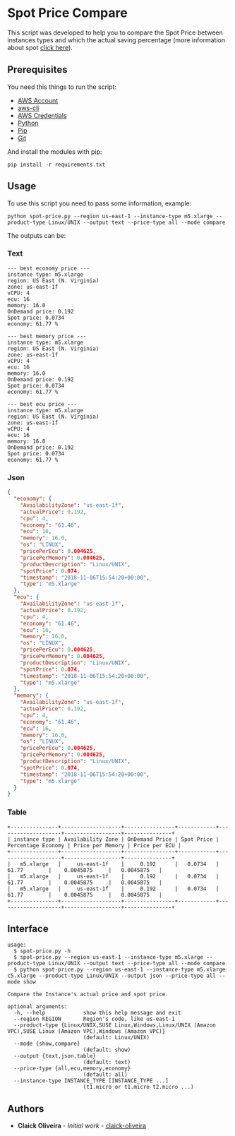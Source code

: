 # Spot Price Compare

This script was developed to help you to compare the Spot Price between instances types and which the actual saving percentage (more information about spot [click here](https://aws.amazon.com/ec2/spot/)).

## Prerequisites

You need this things to run the script:

* [AWS Account](https://aws.amazon.com/)
* [aws-cli](https://aws.amazon.com/cli/)
* [AWS Credentials](https://docs.aws.amazon.com/general/latest/gr/aws-sec-cred-types.html#access-keys-and-secret-access-keys)
* [Python](https://www.python.org/)
* [Pip](https://pypi.org/project/pip/)
* [Git](https://git-scm.com/)

And install the modules with pip:

```
pip install -r requirements.txt
```

## Usage

To use this script you need to pass some information, example:

```
python spot-price.py --region us-east-1 --instance-type m5.xlarge --product-type Linux/UNIX --output text --price-type all --mode compare
```

The outputs can be:

### Text

```
--- best economy price ---
instance type: m5.xlarge
region: US East (N. Virginia)
zone: us-east-1f
vCPU: 4
ecu: 16
memory: 16.0
OnDemand price: 0.192
Spot price: 0.0734
economy: 61.77 %

--- best memory price ---
instance type: m5.xlarge
region: US East (N. Virginia)
zone: us-east-1f
vCPU: 4
ecu: 16
memory: 16.0
OnDemand price: 0.192
Spot price: 0.0734
economy: 61.77 %

--- best ecu price ---
instance type: m5.xlarge
region: US East (N. Virginia)
zone: us-east-1f
vCPU: 4
ecu: 16
memory: 16.0
OnDemand price: 0.192
Spot price: 0.0734
economy: 61.77 %
```

### Json

```json
{
  "economy": {
    "AvailabilityZone": "us-east-1f",
    "actualPrice": 0.192,
    "cpu": 4,
    "economy": "61.46",
    "ecu": 16,
    "memory": 16.0,
    "os": "LINUX",
    "pricePerEcu": 0.004625,
    "pricePerMemory": 0.004625,
    "productDescription": "Linux/UNIX",
    "spotPrice": 0.074,
    "timestamp": "2018-11-06T15:54:20+00:00",
    "type": "m5.xlarge"
  },
  "ecu": {
    "AvailabilityZone": "us-east-1f",
    "actualPrice": 0.192,
    "cpu": 4,
    "economy": "61.46",
    "ecu": 16,
    "memory": 16.0,
    "os": "LINUX",
    "pricePerEcu": 0.004625,
    "pricePerMemory": 0.004625,
    "productDescription": "Linux/UNIX",
    "spotPrice": 0.074,
    "timestamp": "2018-11-06T15:54:20+00:00",
    "type": "m5.xlarge"
  },
  "memory": {
    "AvailabilityZone": "us-east-1f",
    "actualPrice": 0.192,
    "cpu": 4,
    "economy": "61.46",
    "ecu": 16,
    "memory": 16.0,
    "os": "LINUX",
    "pricePerEcu": 0.004625,
    "pricePerMemory": 0.004625,
    "productDescription": "Linux/UNIX",
    "spotPrice": 0.074,
    "timestamp": "2018-11-06T15:54:20+00:00",
    "type": "m5.xlarge"
  }
}
```

### Table

```
+---------------+-------------------+----------------+------------+--------------------+------------------+---------------+
| instance type | Availability Zone | OnDemand Price | Spot Price | Percentage Economy | Price per Memory | Price per ECU |
+---------------+-------------------+----------------+------------+--------------------+------------------+---------------+
|   m5.xlarge   |     us-east-1f    |     0.192      |   0.0734   |       61.77        |    0.0045875     |   0.0045875   |
|   m5.xlarge   |     us-east-1f    |     0.192      |   0.0734   |       61.77        |    0.0045875     |   0.0045875   |
|   m5.xlarge   |     us-east-1f    |     0.192      |   0.0734   |       61.77        |    0.0045875     |   0.0045875   |
+---------------+-------------------+----------------+------------+--------------------+------------------+---------------+
```

## Interface

```
usage:
  $ spot-price.py -h
  $ spot-price.py --region us-east-1 --instance-type m5.xlarge --product-type Linux/UNIX --output text --price-type all --mode compare
  $ python spot-price.py --region us-east-1 --instance-type m5.xlarge c5.xlarge --product-type Linux/UNIX --output json --price-type all --mode show

Compare the Instance's actual price and spot price.

optional arguments:
  -h, --help            show this help message and exit
  --region REGION       Region's code, like us-east-1
  --product-type {Linux/UNIX,SUSE Linux,Windows,Linux/UNIX (Amazon VPC),SUSE Linux (Amazon VPC),Windows (Amazon VPC)}
                        (default: Linux/UNIX)
  --mode {show,compare}
                        (default: show)
  --output {text,json,table}
                        (default: text)
  --price-type {all,ecu,memory,economy}
                        (default: all)
  --instance-type INSTANCE_TYPE [INSTANCE_TYPE ...]
                        (t1.micro or t1.micro t2.micro ...)
```

## Authors

* **Claick Oliveira** - *Initial work* - [claick-oliveira](https://github.com/claick-oliveira)